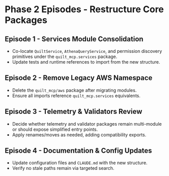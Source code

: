 <!-- markdownlint-disable MD013 -->
# Phase 2 Episodes - Restructure Core Packages

## Episode 1 - Services Module Consolidation

- Co-locate `QuiltService`, `AthenaQueryService`, and permission discovery primitives under the `quilt_mcp.services` package.
- Update tests and runtime references to import from the new structure.

## Episode 2 - Remove Legacy AWS Namespace

- Delete the `quilt_mcp/aws` package after migrating modules.
- Ensure all imports reference `quilt_mcp.services` equivalents.

## Episode 3 - Telemetry & Validators Review

- Decide whether telemetry and validator packages remain multi-module or should expose simplified entry points.
- Apply renames/moves as needed, adding compatibility exports.

## Episode 4 - Documentation & Config Updates

- Update configuration files and `CLAUDE.md` with the new structure.
- Verify no stale paths remain via targeted search.

